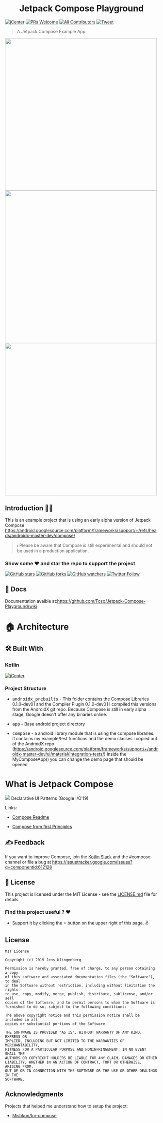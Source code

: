 <h1 align="center">Jetpack Compose Playground</h1>

[![jCenter](https://img.shields.io/badge/MIT-green.svg)](https://github.com/Foso/Jetpack-Compose-Playground/blob/master/LICENSE)
[![PRs Welcome](https://img.shields.io/badge/PRs-welcome-brightgreen.svg?style=flat-square)](http://makeapullrequest.com)
[![All Contributors](https://img.shields.io/badge/all_contributors-1-range.svg?style=flat-square)](#contributors)
  <a href="https://twitter.com/intent/tweet?text=Hey, check out Jetpack-Compose-Playground https://github.com/Foso/Jetpack-Compose-Playground via @jklingenberg_ #Android
"><img src="https://img.shields.io/twitter/url/https/github.com/angular-medellin/meetup.svg?style=social" alt="Tweet"></a>

> A Jetpack Compose Example App

 <p align="left">
    <img src ="https://github.com/Foso/Jetpack-Compose-Playground/blob/master/docs/screenshots/MainPage.png" height=500 />
     <img src ="https://github.com/Foso/Jetpack-Compose-Playground/blob/master/docs/screenshots/counterdemo.png" height=500 />
     <img src ="https://github.com/Foso/Jetpack-Compose-Playground/blob/master/docs/screenshots/TextDemo.png" height=500 />

</p>

## Introduction 🙋‍♂️
This is an example project that is using an early alpha version of Jetpack Compose https://android.googlesource.com/platform/frameworks/support/+/refs/heads/androidx-master-dev/compose/

> :information_source: Please be aware that Compose is still experimental and should not be used in a production application.


### Show some :heart: and star the repo to support the project

[![GitHub stars](https://img.shields.io/github/stars/Foso/Jetpack-Compose-Playground.svg?style=social&label=Star)](https://github.com/Foso/Jetpack-Compose-Playground) [![GitHub forks](https://img.shields.io/github/forks/Foso/Jetpack-Compose-Playground.svg?style=social&label=Fork)](https://github.com/Foso/Jetpack-Compose-Playground/fork) [![GitHub watchers](https://img.shields.io/github/watchers/Foso/Jetpack-Compose-Playground.svg?style=social&label=Watch)](https://github.com/Foso/Jetpack-Compose-Playground) [![Twitter Follow](https://img.shields.io/twitter/follow/jklingenberg_.svg?style=social)](https://twitter.com/jklingenberg_)

## 📙 Docs
Documentation avaible at:https://github.com/Foso/Jetpack-Compose-Playground/wiki

# 🏠 Architecture

## 🛠️ Built With
### Kotlin
[![jCenter](https://img.shields.io/badge/Kotlin-1.3.50-green.svg)]()


### Project Structure
* <kbd>androidx_prebuilts</kbd> - This folder contains the Compose Libraries 0.1.0-dev01 and the Compiler Plugin 0.1.0-dev01
I compiled this versions from the AndroidX git repo. Because Compose is still in early alpha stage, Google doesn't offer any binaries online.

* <kbd>app</kbd> - Base android project directory
* <kbd>compose</kbd> - a android library module that is using the compose libraries. It contains my example/test functions and
the demo classes i copied out of the AndroidX repo (https://android.googlesource.com/platform/frameworks/support/+/androidx-master-dev/ui/material/integration-tests/)
Inside the MyComposeApp() you can change the demo page that should be opened

# What is Jetpack Compose
[![](http://img.youtube.com/vi/VsStyq4Lzxo/0.jpg)](http://www.youtube.com/watch?v=VsStyq4Lzxo "")
Declarative UI Patterns (Google I/O'19)

Links:
* [Compose Readme](https://android.googlesource.com/platform/frameworks/support/+/refs/heads/androidx-master-dev/compose/)

* [Compose from first Principles ](http://intelligiblebabble.com/compose-from-first-principles/)



## ✍️ Feedback

If you want to improve Compose, join the [Kotlin Slack](https://slack.kotlinlang.org) and the #compose channel or file a bug at https://issuetracker.google.com/issues?q=componentid:612128


## 📜 License

This project is licensed under the MIT License - see the [LICENSE.md](https://github.com/Foso/Jetpack-Compose-Playground/blob/master/LICENSE) file for details

### Find this project useful ? :heart:
* Support it by clicking the :star: button on the upper right of this page. :v:


License
-------

 ```
MIT License

Copyright (c) 2019 Jens Klingenberg

Permission is hereby granted, free of charge, to any person obtaining a copy
of this software and associated documentation files (the "Software"), to deal
in the Software without restriction, including without limitation the rights
to use, copy, modify, merge, publish, distribute, sublicense, and/or sell
copies of the Software, and to permit persons to whom the Software is
furnished to do so, subject to the following conditions:

The above copyright notice and this permission notice shall be included in all
copies or substantial portions of the Software.

THE SOFTWARE IS PROVIDED "AS IS", WITHOUT WARRANTY OF ANY KIND, EXPRESS OR
IMPLIED, INCLUDING BUT NOT LIMITED TO THE WARRANTIES OF MERCHANTABILITY,
FITNESS FOR A PARTICULAR PURPOSE AND NONINFRINGEMENT. IN NO EVENT SHALL THE
AUTHORS OR COPYRIGHT HOLDERS BE LIABLE FOR ANY CLAIM, DAMAGES OR OTHER
LIABILITY, WHETHER IN AN ACTION OF CONTRACT, TORT OR OTHERWISE, ARISING FROM,
OUT OF OR IN CONNECTION WITH THE SOFTWARE OR THE USE OR OTHER DEALINGS IN THE
SOFTWARE.
```


## Acknowledgments
Projects that helped me understand how to setup the project:
* [Mishkun/try-compose
](https://github.com/Mishkun/try-compose)

